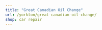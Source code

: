 ```yaml
---
title: "Great Canadian Oil Change"
url: /yorkton/great-canadian-oil-change/
shop: car repair
---
```

